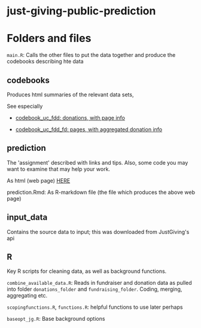# just-giving-public-prediction 
 

# Folders and files

`main.R`: Calls the other files to put the data together and produce the codebooks describing hte data

## codebooks 

Produces html summaries of the relevant data sets, 

See especially

- [codebook_uc_fdd: donations, with page info](codebooks/codebook_u_fdd.html)

- [codebook_uc_fdd_fd: pages, with aggregated donation info](codebooks/codebook_u_fdd.html)


## prediction 

The 'assignment' described with links and tips.
Also, some code you may want to examine that may help your work.

As html (web page) [HERE](prediction/prediction.html)

prediction.Rmd: As R-markdown file (the file which produces the above web page)



## input_data

Contains the source data to input; this was downloaded from JustGiving's api 

## R 

Key R scripts for cleaning data, as well as  background functions. 

`combine_available_data.R`: Reads in fundraiser and donation data as pulled into folder `donations_folder` and `fundraising_folder`. Coding, merging, aggregating etc.

`scopingfunctions.R`, `functions.R`: helpful functions to use later perhaps

`baseopt_jg.R`: Base background options
